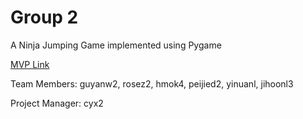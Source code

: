# Group 2

A Ninja Jumping Game implemented using Pygame

[MVP Link](https://docs.google.com/document/d/1XHEEqO0aLWxXaar-sTC5eXku1EkdCDTstHjrertaERY/edit)

Team Members: guyanw2, rosez2, hmok4, peijied2, yinuanl, jihoonl3

Project Manager: cyx2
